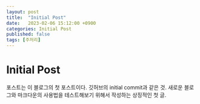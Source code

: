```yaml
---
layout: post
title:  "Initial Post"
date:   2023-02-06 15:12:00 +0900
categories: Initial Post
published: false
tags: [주저리]
---
```

# Initial Post
포스트는 이 블로그의 첫 포스트이다.
깃허브의 initial commit과 같은 것.
새로운 블로그와 마크다운의 사용법을 테스트해보기 위해서 작성하는 상징적인 첫 글.